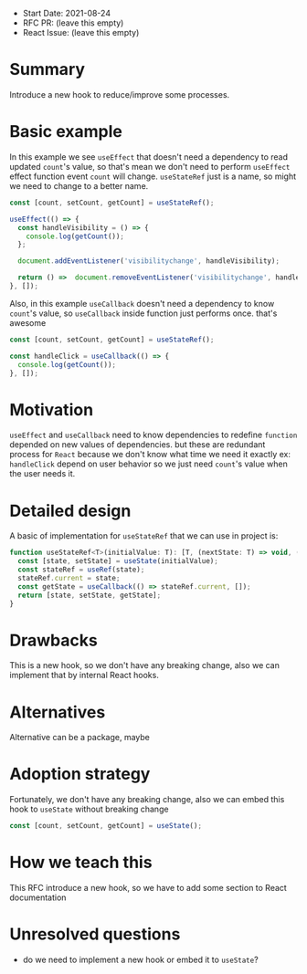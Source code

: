 - Start Date: 2021-08-24
- RFC PR: (leave this empty)
- React Issue: (leave this empty)

# Summary

Introduce a new hook to reduce/improve some processes.

# Basic example

In this example we see `useEffect` that doesn't need a dependency to read updated `count`'s value, so that's mean we don't need to perform `useEffect` effect function event `count` will change. `useStateRef` just is a name, so might we need to change to a better name.

```js
const [count, setCount, getCount] = useStateRef();

useEffect(() => {
  const handleVisibility = () => {
    console.log(getCount());
  };

  document.addEventListener('visibilitychange', handleVisibility);

  return () =>  document.removeEventListener('visibilitychange', handleVisibility);
}, []);
```

Also, in this example `useCallback` doesn't need a dependency to know `count`'s value, so `useCallback` inside function just performs once. that's awesome

```js
const [count, setCount, getCount] = useStateRef();

const handleClick = useCallback(() => {
  console.log(getCount());
}, []);
```

# Motivation

`useEffect` and `useCallback` need to know dependencies to redefine `function` depended on new values of dependencies. but these are redundant process for `React` because we don't know what time we need it exactly ex: `handleClick` depend on user behavior so we just need `count`'s value when the user needs it.

# Detailed design

A basic of implementation for `useStateRef` that we can use in project is:
```js
function useStateRef<T>(initialValue: T): [T, (nextState: T) => void, () => T] {
  const [state, setState] = useState(initialValue);
  const stateRef = useRef(state);
  stateRef.current = state;
  const getState = useCallback(() => stateRef.current, []);
  return [state, setState, getState];
}
```

# Drawbacks

This is a new hook, so we don't have any breaking change, also we can implement that by internal React hooks.

# Alternatives

Alternative can be a package, maybe

# Adoption strategy

Fortunately, we don't have any breaking change, also we can embed this hook to `useState` without breaking change

```js
const [count, setCount, getCount] = useState();
```

# How we teach this

This RFC introduce a new hook, so we have to add some section to React documentation

# Unresolved questions

- do we need to implement a new hook or embed it to `useState`?